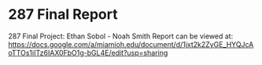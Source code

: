 # 287 Final Report
287 Final Project: Ethan Sobol - Noah Smith 
Report can be viewed at: 
https://docs.google.com/a/miamioh.edu/document/d/1jxt2k2ZyGE_HYQJcAoTTOs1iITz6IAX0FbO1g-bGL4E/edit?usp=sharing
